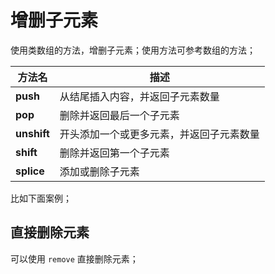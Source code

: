 # 增删子元素

使用类数组的方法，增删子元素；使用方法可参考数组的方法；

| 方法名      | 描述                                     |
| ----------- | ---------------------------------------- |
| **push**    | 从结尾插入内容，并返回子元素数量         |
| **pop**     | 删除并返回最后一个子元素                 |
| **unshift** | 开头添加一个或更多元素，并返回子元素数量 |
| **shift**   | 删除并返回第一个子元素                   |
| **splice**  | 添加或删除子元素                         |

比如下面案例；

<code-run show-code="top">
    <template>
        <codehead>
            <script src="https://cdn.jsdelivr.net/gh/kirakiray/ofa.js/dist/ofa.js"></script>
        </codehead>
        <button onclick="pushli()">push li</button>
        <button onclick="popli()">pop li</button>
        <button onclick="unshiftli()">unshift li</button>
        <button onclick="shiftli()">shift li</button>
        <button onclick="spliceli()">splice li</button>
        <ul>
            <li>default 1</li>
        </ul>
        <script>
            let count = 0;
            function pushli() {
                $("ul").push(`<li>${count++}</li>`);
            }
            function popli(){
                $("ul").pop();
            }
            function unshiftli(){
                $("ul").unshift(`<li>${count++}</li>`);
            }
            function shiftli(){
                $("ul").shift();
            }
            function spliceli(){
                $("ul").splice(0,1,`<li>${count++}</li>`);
            }
        </script>
    </template>
</code-run>

## 直接删除元素

可以使用 `remove` 直接删除元素；

<code-run show-code="top">
    <template>
        <codehead>
            <script src="https://cdn.jsdelivr.net/gh/kirakiray/ofa.js/dist/ofa.js"></script>
        </codehead>
        <button id="btn">Bye Bye!</button>
        <script>
            $("#btn").on("click", () => {
                $("#btn").remove();
            });
        </script>
    </template>
</code-run>